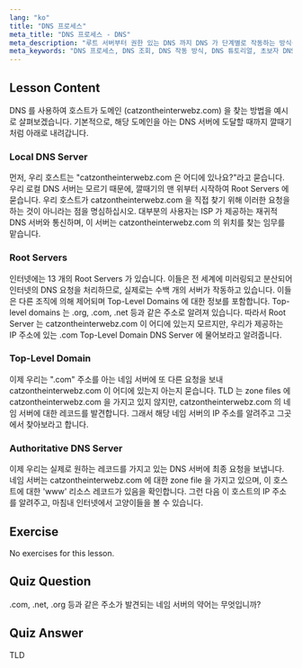 ```yaml
---
lang: "ko"
title: "DNS 프로세스"
meta_title: "DNS 프로세스 - DNS"
meta_description: "루트 서버부터 권한 있는 DNS 까지 DNS 가 단계별로 작동하는 방식을 배웁니다. 초보자와 중급 사용자를 위한 DNS 조회 프로세스를 이해합니다."
meta_keywords: "DNS 프로세스, DNS 조회, DNS 작동 방식, DNS 튜토리얼, 초보자 DNS, Linux DNS, TLD, 루트 서버"
---
```


## Lesson Content

DNS 를 사용하여 호스트가 도메인 (catzontheinterwebz.com) 을 찾는 방법을 예시로 살펴보겠습니다. 기본적으로, 해당 도메인을 아는 DNS 서버에 도달할 때까지 깔때기처럼 아래로 내려갑니다.

### Local DNS Server

먼저, 우리 호스트는 "catzontheinterwebz.com 은 어디에 있나요?"라고 묻습니다. 우리 로컬 DNS 서버는 모르기 때문에, 깔때기의 맨 위부터 시작하여 Root Servers 에 묻습니다. 우리 호스트가 catzontheinterwebz.com 을 직접 찾기 위해 이러한 요청을 하는 것이 아니라는 점을 명심하십시오. 대부분의 사용자는 ISP 가 제공하는 재귀적 DNS 서버와 통신하며, 이 서버는 catzontheinterwebz.com 의 위치를 찾는 임무를 맡습니다.

### Root Servers

인터넷에는 13 개의 Root Servers 가 있습니다. 이들은 전 세계에 미러링되고 분산되어 인터넷의 DNS 요청을 처리하므로, 실제로는 수백 개의 서버가 작동하고 있습니다. 이들은 다른 조직에 의해 제어되며 Top-Level Domains 에 대한 정보를 포함합니다. Top-level domains 는 .org, .com, .net 등과 같은 주소로 알려져 있습니다. 따라서 Root Server 는 catzontheinterwebz.com 이 어디에 있는지 모르지만, 우리가 제공하는 IP 주소에 있는 .com Top-Level Domain DNS Server 에 물어보라고 알려줍니다.

### Top-Level Domain

이제 우리는 ".com" 주소를 아는 네임 서버에 또 다른 요청을 보내 catzontheinterwebz.com 이 어디에 있는지 아는지 묻습니다. TLD 는 zone files 에 catzontheinterwebz.com 을 가지고 있지 않지만, catzontheinterwebz.com 의 네임 서버에 대한 레코드를 발견합니다. 그래서 해당 네임 서버의 IP 주소를 알려주고 그곳에서 찾아보라고 합니다.

### Authoritative DNS Server

이제 우리는 실제로 원하는 레코드를 가지고 있는 DNS 서버에 최종 요청을 보냅니다. 네임 서버는 catzontheinterwebz.com 에 대한 zone file 을 가지고 있으며, 이 호스트에 대한 'www' 리소스 레코드가 있음을 확인합니다. 그런 다음 이 호스트의 IP 주소를 알려주고, 마침내 인터넷에서 고양이들을 볼 수 있습니다.

## Exercise

No exercises for this lesson.

## Quiz Question

.com, .net, .org 등과 같은 주소가 발견되는 네임 서버의 약어는 무엇입니까?

## Quiz Answer

TLD
